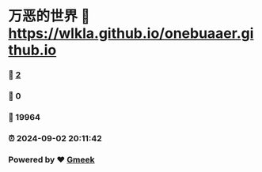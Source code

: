 # 万恶的世界 :link: https://wlkla.github.io/onebuaaer.github.io 
### :page_facing_up: [2](https://wlkla.github.io/onebuaaer.github.io/tag.html) 
### :speech_balloon: 0 
### :hibiscus: 19964 
### :alarm_clock: 2024-09-02 20:11:42 
### Powered by :heart: [Gmeek](https://github.com/Meekdai/Gmeek)
